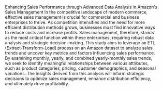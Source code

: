 Enhancing Sales Performance through Advanced Data Analysis in Amazon's Sales Management
In the competitive landscape of modern commerce, effective sales management is crucial for commercial and business enterprises to thrive. As competition intensifies and the need for more efficient distribution methods grows, businesses must find innovative ways to reduce costs and increase profits. Sales management, therefore, stands as the most critical function within these enterprises, requiring robust data analysis and strategic decision-making.
This study aims to leverage an ETL (Extract-Transform-Load) process on an Amazon dataset to analyze sales trends and uncover key metrics and factors influencing sales performance. By examining monthly, yearly, and combined yearly-monthly sales trends, we seek to identify meaningful relationships between various attributes, such as product categories, pricing, customer demographics, and seasonal variations. The insights derived from this analysis will inform strategic decisions to optimize sales management, enhance distribution efficiency, and ultimately drive profitability.
